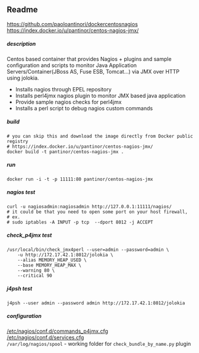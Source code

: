 Readme
-----------

https://github.com/paoloantinori/dockercentosnagios
https://index.docker.io/u/pantinor/centos-nagios-jmx/


##### description

Centos based container that provides Nagios + plugins and sample configuration and scripts to monitor Java Application Servers/Container(JBoss AS, Fuse ESB, Tomcat...) via JMX over HTTP using jolokia.

- Installs nagios through EPEL repository
- Installs perl4jmx nagios plugin to monitor JMX based java application
- Provide sample nagios checks for perl4jmx
- Installs a perl script to debug nagios custom commands

##### build 
    # you can skip this and download the image directly from Docker public registry
    # https://index.docker.io/u/pantinor/centos-nagios-jmx/
    docker build -t pantinor/centos-nagios-jmx .

##### run
    docker run -i -t -p 11111:80 pantinor/centos-nagios-jmx

##### nagios test
    curl -u nagiosadmin:nagiosadmin http://127.0.0.1:11111/nagios/
    # it could be that you need to open some port on your host firewall,
    # ex. 
    # sudo iptables -A INPUT -p tcp  --dport 8012 -j ACCEPT


##### check_p4jmx test
    /usr/local/bin/check_jmx4perl --user=admin --password=admin \
        -u http://172.17.42.1:8012/jolokia \
        --alias MEMORY_HEAP_USED \
        --base MEMORY_HEAP_MAX \
        --warning 80 \
        --critical 90

##### j4psh test
    j4psh --user admin --password admin http://172.17.42.1:8012/jolokia
    
##### configuration
[/etc/nagios/conf.d/commands_p4jmx.cfg](https://github.com/paoloantinori/docker_centos_nagios/blob/master/nagios_conf/commands_p4jmx.cfg)  
[/etc/nagios/conf.d/services.cfg](https://github.com/paoloantinori/docker_centos_nagios/blob/master/nagios_conf/services.cfg)  
`/var/log/nagios/spool` - working folder for `check_bundle_by_name.py` plugin
